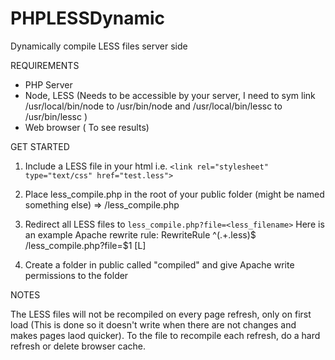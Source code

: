 PHPLESSDynamic
==============

Dynamically compile LESS files server side

REQUIREMENTS
- PHP Server
- Node, LESS (Needs to be accessible by your server,
    I need to sym link /usr/local/bin/node to /usr/bin/node and /usr/local/bin/lessc to /usr/bin/lessc )
- Web browser ( To see results)

GET STARTED

1. Include a LESS file in your html i.e. ```<link rel="stylesheet" type="text/css" href="test.less">```

2. Place less_compile.php in the root of your public folder (might be named something else) => /less_compile.php

3. Redirect all LESS files to ```less_compile.php?file=<less_filename>```
Here is an example Apache rewrite rule: RewriteRule ^(.+\.less)$ /less_compile.php?file=$1 [L]

4. Create a folder in public called "compiled" and give Apache write permissions to the folder

NOTES

The LESS files will not be recompiled on every page refresh, only on first load (This is done so it doesn't write when there are not changes and makes pages laod quicker). To the file to recompile each refresh, do a hard refresh or delete browser cache.

